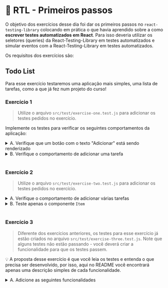 # :pencil:  RTL - Primeiros passos

O objetivo dos exercícios desse dia foi dar os primeiros passos no `react-testing-library` colocando em prática o que havia aprendido sobre a como **escrever testes automatizados em React**. Para isso deveria utilizar os seletores (queries) da React-Testing-Library em testes automatizados e simular eventos com a React-Testing-Library em testes automatizados.

Os requisitos dos exercícios são:

## Todo List

Para esse exercício testaremos uma aplicação mais simples, uma lista de tarefas, como a que já fez num projeto do curso!

### Exercício 1

>  Utilize o arquivo `src/test/exercise-one.test.js` para adicionar os testes pedidos no exercício.


Implemente os testes para verificar os seguintes comportamentos da aplicação:

<details>
  <summary>A. Verifique que um botão com o texto "Adicionar" está sendo renderizado</summary><br />

- Verifique que existe um elemento com o texto "Adicionar".
- Verifique que o elemento é do tipo `button`.

</details>

<details>
  <summary>B. Verifique o comportamento de adicionar uma tarefa</summary><br />
  
- Verifique que existe um `input` com a `label` "Tarefa:".
- Verifique que existe um botão com o texto "Adicionar".
- Verifique que é possível digitar no `input`.
- Verifique que o texto digitado só é adicionado à lista de tarefas **após** clicar no botão.
- Verifique que, ao clicar no botão "Adicionar", o texto que está digitado no input é adicionado à lista de tarefas renderizada e que o valor do input é limpo.

</details>

<br />

### Exercício 2

>  Utilize o arquivo `src/test/exercise-two.test.js` para adicionar os testes pedidos no exercício.


<details>
  <summary>A. Verifique o comportamento de adicionar várias tarefas</summary><br />

- Dentro do arquivo `src/test/exercise-two.test.js` já existe um _array_ com diversos itens. Faça com que cada elemento desse _array_ seja um item da lista de tarefas.
- Após adicionar todos os itens, verifique que todos eles estão sendo renderizados na tela.

</details>

<details>
  <summary>B. Teste apenas o componente <code>Item</code></summary><br />

- Renderize apenas o componente `<Item />` no teste.
- Passe uma _string_ como _prop_ para o componente `<Item />` e verifique que esse texto está sendo renderizado na tela.

</details>

<br />

### Exercício 3

> Diferente dos exercícios anteriores, os testes para esse exercício já estão criados no arquivo `src/test/exercise-three.test.js`. Note que alguns testes não estão passando - você deverá criar a funcionalidade para que os testes passem.

💡 A proposta desse exercício é que você leia os testes e entenda o que precisa ser desenvolvido, por isso, aqui no README você encontrará apenas uma descrição simples de cada funcionalidade.  

<details>
  <summary>A. Adicione as seguintes funcionalidades</summary><br />

- O botão "Adicionar" deve estar habilitado apenas quando há algum texto digitado no input.
- Cada item da lista deve ter um botão com o texto "Remover" ao seu lado. Ao clicar nesse botão, a respectiva tarefa deve ser apagada da lista.

</details>
